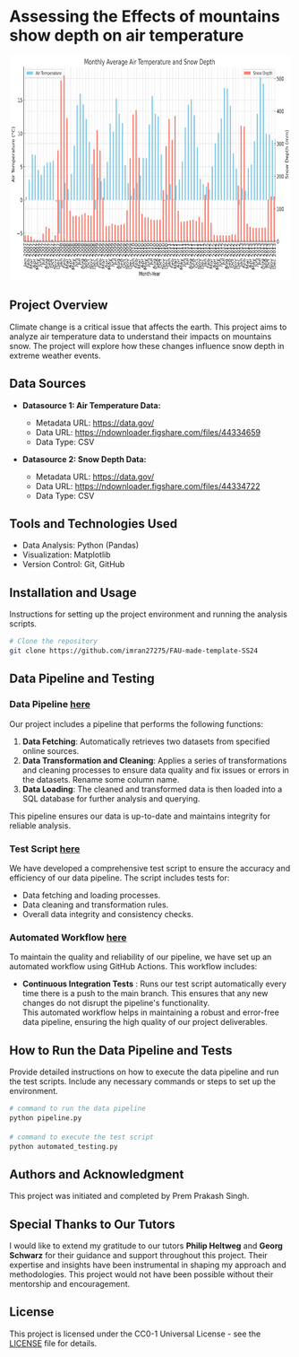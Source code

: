 # Assessing the Effects of mountains show depth on air temperature

<img src="project\output.png" width="800" height="400">

## Project Overview

Climate change is a critical issue that affects the earth. This project aims to analyze air temperature data to understand their impacts on mountains snow. The project will explore how these changes influence snow depth in extreme weather events.

## Data Sources

- **Datasource 1: Air Temperature Data:**
  - Metadata URL: <https://data.gov/>
  - Data URL: <https://ndownloader.figshare.com/files/44334659>
  - Data Type: CSV

- **Datasource 2: Snow Depth Data:**
  - Metadata URL: <https://data.gov/>
  - Data URL: <https://ndownloader.figshare.com/files/44334722>
  - Data Type: CSV
  
## Tools and Technologies Used

- Data Analysis: Python (Pandas)
- Visualization: Matplotlib
- Version Control: Git, GitHub

## Installation and Usage

Instructions for setting up the project environment and running the analysis scripts.

```bash
# Clone the repository
git clone https://github.com/imran27275/FAU-made-template-SS24
```

## Data Pipeline and Testing

### Data Pipeline [here](project/pipeline.py)

Our project includes a pipeline that performs the following functions:
1. **Data Fetching**: Automatically retrieves two datasets from specified online sources.
2. **Data Transformation and Cleaning**: Applies a series of transformations and cleaning processes to ensure data quality and fix issues or errors in the datasets. Rename some column name.
3. **Data Loading**: The cleaned and transformed data is then loaded into a SQL database for further analysis and querying.

This pipeline ensures our data is up-to-date and maintains integrity for reliable analysis.

### Test Script [here](project/automated_testing.py)

We have developed a comprehensive test script to ensure the accuracy and efficiency of our data pipeline. The script includes tests for:

- Data fetching and loading processes.
- Data cleaning and transformation rules.
- Overall data integrity and consistency checks.

### Automated Workflow [here](.github\workflows/automated-testing-CI.yml)

To maintain the quality and reliability of our pipeline, we have set up an automated workflow using GitHub Actions. This workflow includes:
- **Continuous Integration Tests** : Runs our test script automatically every time there is a push to the main branch. This ensures that any new changes do not disrupt the pipeline's functionality.  
This automated workflow helps in maintaining a robust and error-free data pipeline, ensuring the high quality of our project deliverables.

## How to Run the Data Pipeline and Tests

Provide detailed instructions on how to execute the data pipeline and run the test scripts. Include any necessary commands or steps to set up the environment.

```bash
# command to run the data pipeline
python pipeline.py

# command to execute the test script
python automated_testing.py
```

## Authors and Acknowledgment

This project was initiated and completed by Prem Prakash Singh.

## Special Thanks to Our Tutors

I would like to extend my gratitude to our tutors **Philip Heltweg** and **Georg Schwarz** for their guidance and support throughout this project. Their expertise and insights have been instrumental in shaping my approach and methodologies. This project would not have been possible without their mentorship and encouragement.

## License

This project is licensed under the CC0-1 Universal License - see the [LICENSE](LICENSE) file for details.
